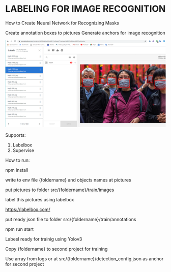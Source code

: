# LABELING FOR IMAGE RECOGNITION

How to Create Neural Network for Recognizing Masks

Create annotation boxes to pictures
Generate anchors for image recognition

![](images/neural-network-2.png)

Supports:

1. Labelbox
2. Supervise

How to run:

npm install

write to env file {foldername} and objects names at pictures

put pictures to folder src/{foldername}/train/images

label this pictures using labelbox

https://labelbox.com/

put ready json file to folder src/{foldername}/train/annotations

npm run start

Labesl ready for trainig using Yolov3

Copy {foldername} to second project for training

Use array from logs or at src/{foldername}/detection_config.json as anchor for second project
